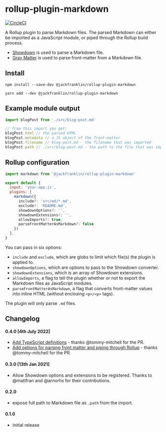# rollup-plugin-markdown

[![CircleCI](https://circleci.com/gh/jackfranklin/rollup-plugin-markdown.svg?style=svg)](https://circleci.com/gh/jackfranklin/rollup-plugin-markdown)

A Rollup plugin to parse Markdown files. The parsed Markdown can either be imported as a JavaScript module, or piped through the Rollup build process.

- [Showdown][showdown] is used to parse a Markdown file.
- [Gray Matter][gray-matter] is used to parse front-matter from a Markdown file.

## Install

```text
npm install --save-dev @jackfranklin/rollup-plugin-markdown

yarn add --dev @jackfranklin/rollup-plugin-markdown
```

## Example module output

```js
import blogPost from './src/blog-post.md'

// from this import you get:
blogPost.html // the parsed HTML
blogPost.metadata // a JS object of the front-matter
blogPost.filename // blog-post.md - the filename that was imported
blogPost.path // ./src/blog-post.md - the path to the file that was imported
```

## Rollup configuration

```js
import markdown from '@jackfranklin/rollup-plugin-markdown'

export default {
  input: 'your-app.js',
  plugins: [
    markdown({
      include?: 'src/md/*.md',
      exclude?: 'README.md',
      showdownOptions?: '',
      showdownExtensions?: '',
      allowImports?: true,
      parseFrontMatterAsMarkdown?: false
    })
  ],
}
```

You can pass in six options:

- `include` and `exclude`, which are globs to limit which file(s) the plugin is applied to.
- `showdownOptions`, which are options to pass to the Showdown converter.
- `showdownExtensions`, which is an array of Showdown extensions.
- `allowImports`, a flag to tell the plugin whether or not to export the Markdown files as JavaScript modules.
- `parseFrontMatterAsMarkdown`, a flag that converts front-matter values into inline HTML (without enclosing `<p>/<p>` tags).

The plugin will only parse `.md` files.

[showdown]: https://github.com/showdownjs/showdown
[gray-matter]: https://github.com/jonschlinkert/gray-matter

## Changelog

#### 0.4.0 [4th July 2022]

- [Add TypeScript definitions](https://github.com/jackfranklin/rollup-plugin-markdown/pull/17) - thanks @tommy-mitchell for the PR.
- [Add options for parsing front matter and piping through Rollup](https://github.com/jackfranklin/rollup-plugin-markdown/pull/16) - thanks @tommy-mitchell for the PR.

#### 0.3.0 [13th Jan 2021]

- Allow Showdown options and extensions to be registered. Thanks to @mattfran and @arnorhs for their contributions.

#### 0.2.0

- expose full path to Markdown file as `.path` from the import.

#### 0.1.0

- Initial release
